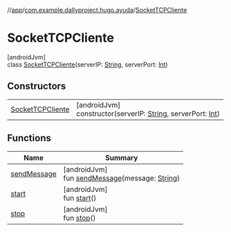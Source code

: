 //[app](../../../index.md)/[com.example.dallyproject.hugo.ayuda](../index.md)/[SocketTCPCliente](index.md)

# SocketTCPCliente

[androidJvm]\
class [SocketTCPCliente](index.md)(serverIP: [String](https://kotlinlang.org/api/latest/jvm/stdlib/kotlin/-string/index.html), serverPort: [Int](https://kotlinlang.org/api/latest/jvm/stdlib/kotlin/-int/index.html))

## Constructors

| | |
|---|---|
| [SocketTCPCliente](-socket-t-c-p-cliente.md) | [androidJvm]<br>constructor(serverIP: [String](https://kotlinlang.org/api/latest/jvm/stdlib/kotlin/-string/index.html), serverPort: [Int](https://kotlinlang.org/api/latest/jvm/stdlib/kotlin/-int/index.html)) |

## Functions

| Name | Summary |
|---|---|
| [sendMessage](send-message.md) | [androidJvm]<br>fun [sendMessage](send-message.md)(message: [String](https://kotlinlang.org/api/latest/jvm/stdlib/kotlin/-string/index.html)) |
| [start](start.md) | [androidJvm]<br>fun [start](start.md)() |
| [stop](stop.md) | [androidJvm]<br>fun [stop](stop.md)() |
